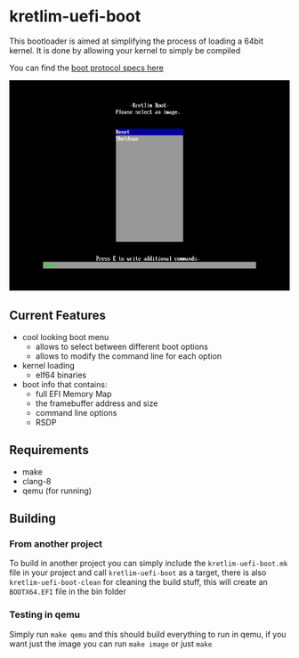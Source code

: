 # kretlim-uefi-boot

This bootloader is aimed at simplifying the process of loading a 64bit kernel. It is done by allowing your kernel to simply be compiled

You can find the [boot protocol specs here](boot-protocol.md)

![Boot menu](screenshot.png)

## Current Features
* cool looking boot menu
    * allows to select between different boot options
    * allows to modify the command line for each option
* kernel loading
    * elf64 binaries
* boot info that contains:
    * full EFI Memory Map
    * the framebuffer address and size
    * command line options
    * RSDP

## Requirements
* make
* clang-8
* qemu (for running)

## Building

### From another project
To build in another project you can simply include the `kretlim-uefi-boot.mk` file in your project and call `kretlim-uefi-boot` as a target, there is also `kretlim-uefi-boot-clean` for cleaning the build stuff, this will create an `BOOTX64.EFI` file in the bin folder

### Testing in qemu
Simply run `make qemu` and this should build everything to run in qemu, if you want just the image you can run `make image` or just `make`
